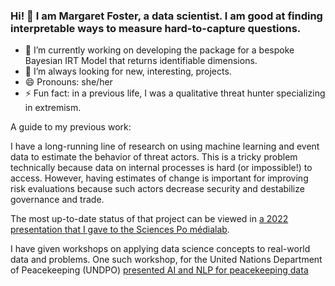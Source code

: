 ### Hi! 👋 I am Margaret Foster, a data scientist. I am good at finding interpretable ways to measure hard-to-capture questions.
 
- 🔭 I’m currently working on developing the package for a bespoke Bayesian IRT Model that returns identifiable dimensions.
- 👯 I’m always looking for new, interesting, projects.
- 😄 Pronouns: she/her
- ⚡ Fun fact: in a previous life, I was a qualitative threat hunter specializing in extremism.

A guide to my previous work:

I have a long-running line of research on using machine learning and event data to estimate the behavior of threat actors. 
This is a tricky problem technically because data on internal processes is hard (or impossible!) to access. However, having estimates of change is important for improving risk evaluations because such actors decrease security and destabilize governance and trade.

The most up-to-date status of that project can be viewed in [a 2022 presentation that I gave to the Sciences Po médialab](https://github.com/margaretfoster/slides/blob/dcd71a8907c1e3f4a5fc4d2675334c47610c151a/Foster_SPML_Nov2022.pdf).

I have given workshops on applying data science concepts to real-world data and problems. One such workshop, for the United Nations Department of Peacekeeping (UNDPO) [presented AI and NLP for peacekeeping data](https://github.com/margaretfoster/slides/blob/main/AI%20and%20NLP%20for%20UN%20Data.pdf)
